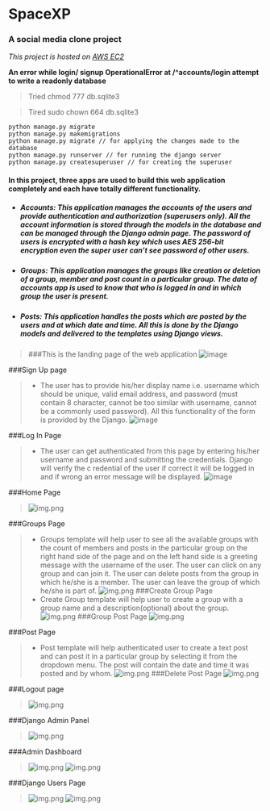 # SpaceXP
### A social media clone project
_This project is hosted on [AWS EC2](http://ec2-13-235-75-96.ap-south-1.compute.amazonaws.com)_

__An error while login/ signup OperationalError at /^accounts/login
attempt to write a readonly database__
> Tried chmod 777 db.sqlite3

> Tired sudo chown 664 db.sqlite3 
```
python manage.py migrate
python manage.py makemigrations
python manage.py migrate // for applying the changes made to the database
python manage.py runserver // for running the django server
python manage.py createsuperuser // for creating the superuser
```

#### In this project, three apps are used to build this web application completely and each have totally different functionality.
* ##### __Accounts:__  This application manages the accounts of the users and provide authentication and authorization (superusers only). All the account information is stored through the models in the database and can be managed through the Django admin page. The password of users is encrypted with a hash key which uses AES 256-bit encryption even the super user can’t see password of other users.
* ##### __Groups:__ This application manages the groups like creation or deletion of a group, member and post count in a particular group. The data of accounts app is used to know that who is logged in and in which group the user is present.
* ##### __Posts:__ This application handles the posts which are posted by the users and at which date and time. All this is done by the Django models and delivered to the templates using Django views.

>###This is the landing page of the web application
>![image](ss/img.png)

###Sign Up page
>* The user has to provide his/her display name i.e. username which should be unique, valid email address, and password (must contain 8 character,
cannot be too similar with username, cannot be a commonly used password).  All this functionality of the form is provided by the Django.
![image](ss/img_1.png)

###Log In Page
> * The user can get authenticated from this page by entering his/her username and password and submitting the credentials. Django will verify the c
redential of the user if correct it will be logged in and if wrong an error message will be displayed.
![image](ss/img_2.png)

###Home Page
>![img.png](ss/img_3.png)

###Groups Page
> * Groups template will help user to see all the available groups with the count of members and posts in the particular group on the right hand side of the page and on the left hand side is a greeting message with the username of the user. The user can click on any group and can join it. The user can delete posts from the group in which he/she is a member. The user can leave the group of which he/she is part of.
![img.png](ss/img_4.png)
###Create Group Page
> * Create Group template will help user to create a group with a group name and a description(optional) about the group.
![img.png](ss/img_5.png)
###Group Post Page
>![img.png](ss/img_6.png)

###Post Page
> * Post template will help authenticated user to create a text post and can post it in a particular group by selecting it from the dropdown menu. The post will contain the date and time it was posted and by whom.
![img.png](ss/img_7.png)
###Delete Post Page
>![img.png](ss/img_8.png)

###Logout page

>![img.png](ss/img_9.png)

###Django Admin Panel

>![img.png](ss/img_10.png)

###Admin Dashboard

>![img.png](ss/img_11.png)
>![img.png](ss/img_12.png)

###Django Users Page

>![img.png](ss/img_13.png)
>![img.png](ss/img_14.png)